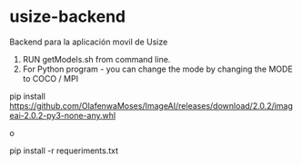 # usize-backend
Backend para la aplicación movil de Usize

1. RUN getModels.sh from command line.
2. For Python program - you can change the mode by changing the MODE to COCO / MPI 

pip install https://github.com/OlafenwaMoses/ImageAI/releases/download/2.0.2/imageai-2.0.2-py3-none-any.whl

o

pip install -r requeriments.txt